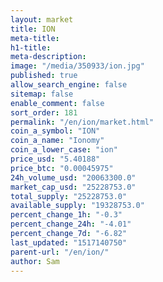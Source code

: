 ```yaml
---
layout: market
title: ION
meta-title: 
h1-title: 
meta-description: 
image: "/media/350933/ion.jpg"
published: true
allow_search_engine: false
sitemap: false
enable_comment: false
sort_order: 181
permalink: "/en/ion/market.html"
coin_a_symbol: "ION"
coin_a_name: "Ionomy"
coin_a_lower_case: "ion"
price_usd: "5.40188"
price_btc: "0.00045975"
24h_volume_usd: "20063300.0"
market_cap_usd: "25228753.0"
total_supply: "25228753.0"
available_supply: "19328753.0"
percent_change_1h: "-0.3"
percent_change_24h: "-4.01"
percent_change_7d: "-6.82"
last_updated: "1517140750"
parent-url: "/en/ion/"
author: Sam
---
```


